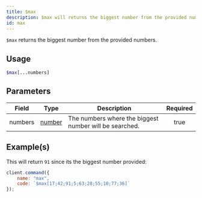 ```yaml
---
title: $max
description: $max will returns the biggest number from the provided numbers.
id: max
---
```


`$max` returns the biggest number from the provided numbers.

## Usage

```php
$max[...numbers]
```

## Parameters

| Field   | Type                                                                                              | Description                                            | Required |
| ------- | ------------------------------------------------------------------------------------------------- | ------------------------------------------------------ | :------: |
| numbers | [number](https://developer.mozilla.org/en-US/docs/Web/JavaScript/Reference/Global_Objects/Number) | The numbers where the biggest number will be searched. |   true   |

## Example(s)

This will return `91` since its the biggest number provided:

```js
client.command({
    name: "max",
    code: `$max[17;42;91;5;63;28;55;10;77;36]`
});
```
